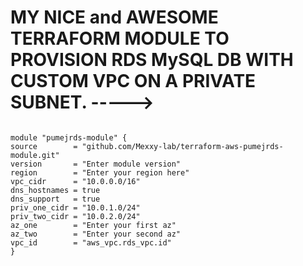 # MY NICE and AWESOME TERRAFORM MODULE TO PROVISION RDS MySQL DB WITH CUSTOM VPC ON A PRIVATE SUBNET. ----->

~~~

module "pumejrds-module" {
source        = "github.com/Mexxy-lab/terraform-aws-pumejrds-module.git"
version       = "Enter module version"
region        = "Enter your region here"
vpc_cidr      = "10.0.0.0/16"
dns_hostnames = true
dns_support   = true
priv_one_cidr = "10.0.1.0/24"
priv_two_cidr = "10.0.2.0/24"
az_one        = "Enter your first az"
az_two        = "Enter your second az"
vpc_id        = "aws_vpc.rds_vpc.id"
}

~~~
